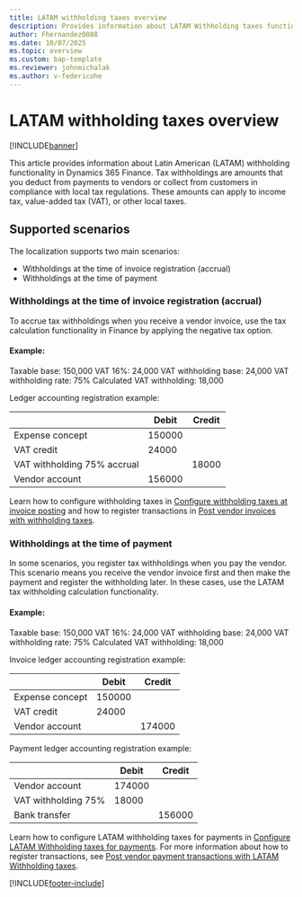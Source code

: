 ```yaml
---
title: LATAM withholding taxes overview
description: Provides information about LATAM Withholding taxes functionality.
author: Fhernandez0088
ms.date: 10/07/2025
ms.topic: overview
ms.custom: bap-template
ms.reviewer: johnmichalak
ms.author: v-federicohe
---
```


# LATAM withholding taxes overview 

[!INCLUDE[banner](../../includes/banner.md)]

This article provides information about Latin American (LATAM) withholding functionality in Dynamics 365 Finance. Tax withholdings are amounts that you deduct from payments to vendors or collect from customers in compliance with local tax regulations. These amounts can apply to income tax, value-added tax (VAT), or other local taxes.

## Supported scenarios

The localization supports two main scenarios:
- Withholdings at the time of invoice registration (accrual)
- Withholdings at the time of payment

### Withholdings at the time of invoice registration (accrual)

To accrue tax withholdings when you receive a vendor invoice, use the tax calculation functionality in Finance by applying the negative tax option.

#### Example:

Taxable base: 150,000
VAT 16%: 24,000
VAT withholding base: 24,000
VAT withholding rate: 75%
Calculated VAT withholding: 18,000

Ledger accounting registration example:

| &nbsp;  | Debit | Credit |
| ------------- |--------|--------|
| Expense concept | 150000| |
| VAT credit      | 24000| |
| VAT withholding 75% accrual |     |18000 |
| Vendor account | 156000 |

Learn how to configure withholding taxes in [Configure withholding taxes at invoice posting](ltm-configure-withholdings-inovice.md) and how to register transactions in [Post vendor invoices with withholding taxes](ltm-post-invoice-withholdings.md).

### Withholdings at the time of payment

In some scenarios, you register tax withholdings when you pay the vendor. This scenario means you receive the vendor invoice first and then make the payment and register the withholding later. In these cases, use the LATAM tax withholding calculation functionality.

#### Example:

Taxable base: 150,000
VAT 16%: 24,000
VAT withholding base: 24,000
VAT withholding rate: 75%
Calculated VAT withholding: 18,000

Invoice ledger accounting registration example:

| &nbsp;  | Debit | Credit |
| ------------- |--------|--------|
| Expense concept | 150000| |
| VAT credit      | 24000| |
| Vendor account ||174000|

Payment ledger accounting registration example:

| &nbsp;  | Debit | Credit |
| ------------- |--------|--------|
| Vendor account | 174000| |
| VAT withholding 75% | 18000| |
| Bank transfer ||156000|

Learn how to configure LATAM withholding taxes for payments in [Configure LATAM Withholding taxes for payments](ltm-configure-LATAM-withholdings.md). For more information about how to register transactions, see [Post vendor payment transactions with LATAM Withholding taxes](ltm-post-payment-latam-withholdings.md).

[!INCLUDE[footer-include](../../../includes/footer-banner.md)]
